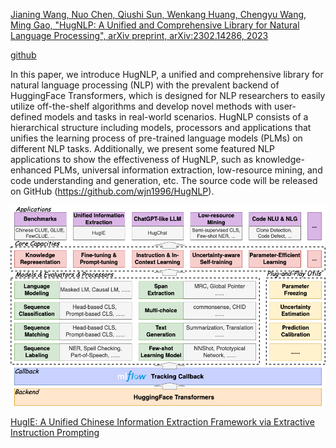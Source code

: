[Jianing Wang, Nuo Chen, Qiushi Sun, Wenkang Huang, Chengyu Wang, Ming Gao, "HugNLP: A Unified and Comprehensive Library for Natural Language Processing", arXiv preprint, 	arXiv:2302.14286, 2023](https://arxiv.org/abs/2302.14286)

[github](https://github.com/HugAILab/HugNLP)

In this paper, we introduce HugNLP, a unified and comprehensive library for natural language processing (NLP) with the prevalent backend of HuggingFace Transformers, which is designed for NLP researchers to easily utilize off-the-shelf algorithms and develop novel methods with user-defined models and tasks in real-world scenarios. HugNLP consists of a hierarchical structure including models, processors and applications that unifies the learning process of pre-trained language models (PLMs) on different NLP tasks. Additionally, we present some featured NLP applications to show the effectiveness of HugNLP, such as knowledge-enhanced PLMs, universal information extraction, low-resource mining, and code understanding and generation, etc. The source code will be released on GitHub (https://github.com/wjn1996/HugNLP).


![HugNLP 框架概覽](image.png)

[HugIE: A Unified Chinese Information Extraction Framework via Extractive Instruction Prompting](https://github.com/HugAILab/HugNLP/blob/main/documents/information_extraction/HugIE.md)